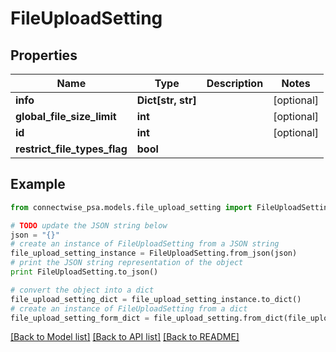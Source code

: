 # FileUploadSetting


## Properties
Name | Type | Description | Notes
------------ | ------------- | ------------- | -------------
**info** | **Dict[str, str]** |  | [optional] 
**global_file_size_limit** | **int** |  | [optional] 
**id** | **int** |  | [optional] 
**restrict_file_types_flag** | **bool** |  | 

## Example

```python
from connectwise_psa.models.file_upload_setting import FileUploadSetting

# TODO update the JSON string below
json = "{}"
# create an instance of FileUploadSetting from a JSON string
file_upload_setting_instance = FileUploadSetting.from_json(json)
# print the JSON string representation of the object
print FileUploadSetting.to_json()

# convert the object into a dict
file_upload_setting_dict = file_upload_setting_instance.to_dict()
# create an instance of FileUploadSetting from a dict
file_upload_setting_form_dict = file_upload_setting.from_dict(file_upload_setting_dict)
```
[[Back to Model list]](../README.md#documentation-for-models) [[Back to API list]](../README.md#documentation-for-api-endpoints) [[Back to README]](../README.md)


